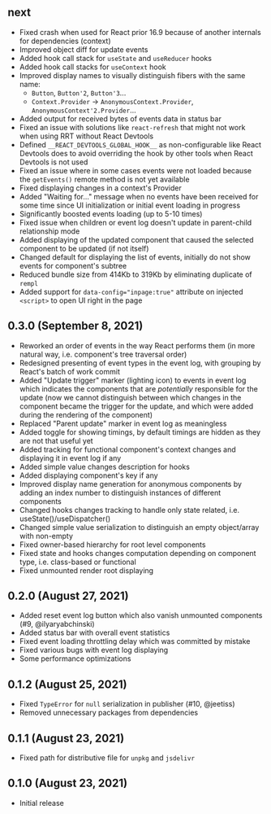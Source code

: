 ## next

- Fixed crash when used for React prior 16.9 because of another internals for dependencies (context)
- Improved object diff for update events
- Added hook call stack for `useState` and `useReducer` hooks
- Added hook call stacks for `useContext` hook
- Improved display names to visually distinguish fibers with the same name:
  - `Button`, `Button'2`, `Button'3`...
  - `Context.Provider` → `AnonymousContext.Provider`, `AnonymousContext'2.Provider`...
- Added output for received bytes of events data in status bar
- Fixed an issue with solutions like `react-refresh` that might not work when using RRT without React Devtools
- Defined `__REACT_DEVTOOLS_GLOBAL_HOOK__` as non-configurable like React Devtools does to avoid overriding the hook by other tools when React Devtools is not used
- Fixed an issue where in some cases events were not loaded because the `getEvents()` remote method is not yet available
- Fixed displaying changes in a context's Provider
- Added "Waiting for..." message when no events have been received for some time since UI initialization or initial event loading in progress
- Significantly boosted events loading (up to 5-10 times)
- Fixed issue when children or event log doesn't update in parent-child relationship mode
- Added displaying of the updated component that caused the selected component to be updated (if not itself)
- Changed default for displaying the list of events, initially do not show events for component's subtree
- Reduced bundle size from 414Kb to 319Kb by eliminating duplicate of `rempl`
- Added support for `data-config="inpage:true"` attribute on injected `<script>` to open UI right in the page

## 0.3.0 (September 8, 2021)

- Reworked an order of events in the way React performs them (in more natural way, i.e. component's tree traversal order)
- Redesigned presenting of event types in the event log, with grouping by React's batch of work commit
- Added "Update trigger" marker (lighting icon) to events in event log which indicates the components that are _potentially_ responsible for the update (now we cannot distinguish between which changes in the component became the trigger for the update, and which were added during the rendering of the component)
- Replaced "Parent update" marker in event log as meaningless
- Added toggle for showing timings, by default timings are hidden as they are not that useful yet
- Added tracking for functional component's context changes and displaying it in event log if any
- Added simple value changes description for hooks
- Added displaying component's key if any
- Improved display name generation for anonymous components by adding an index number to distinguish instances of different components
- Changed hooks changes tracking to handle only state related, i.e. useState()/useDispatcher()
- Changed simple value serialization to distinguish an empty object/array with non-empty
- Fixed owner-based hierarchy for root level components
- Fixed state and hooks changes computation depending on component type, i.e. class-based or functional
- Fixed unmounted render root displaying

## 0.2.0 (August 27, 2021)

- Added reset event log button which also vanish unmounted components (#9, @ilyaryabchinski)
- Added status bar with overall event statistics
- Fixed event loading throttling delay which was committed by mistake
- Fixed various bugs with event log displaying
- Some performance optimizations

## 0.1.2 (August 25, 2021)

- Fixed `TypeError` for `null` serialization in publisher (#10, @jeetiss)
- Removed unnecessary packages from dependencies

## 0.1.1 (August 23, 2021)

- Fixed path for distributive file for `unpkg` and `jsdelivr`

## 0.1.0 (August 23, 2021)

- Initial release
